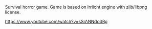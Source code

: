 Survival horror game.
Game is based on Irrlicht engine with zlib/libpng license.

https://www.youtube.com/watch?v=sSrANNdo3Rg
